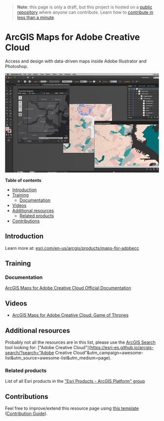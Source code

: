 > **Note**: this page is only a draft, but this project is hosted on a [public repository](https://github.com/hhkaos/awesome-arcgis) where anyone can contribute. Learn how to [contribute in less than a minute](https://github.com/hhkaos/awesome-arcgis/blob/master/CONTRIBUTING.md#contributions).

# ArcGIS Maps for Adobe Creative Cloud

Access and design with data-driven maps inside Adobe Illustrator and Photoshop.

![ArcGIS Maps for Adobe Creative Cloud Screenshot](../product-thumbnails/arcgis-maps-for-adobe-creative-cloud.png)  

<!-- START doctoc generated TOC please keep comment here to allow auto update -->
<!-- DON'T EDIT THIS SECTION, INSTEAD RE-RUN doctoc TO UPDATE -->
**Table of contents**

- [Introduction](#introduction)
- [Training](#training)
  - [Documentation](#documentation)
- [Videos](#videos)
- [Additional resources](#additional-resources)
  - [Related products](#related-products)
- [Contributions](#contributions)

<!-- END doctoc generated TOC please keep comment here to allow auto update -->

## Introduction

Learn more at: [esri.com/en-us/arcgis/products/maps-for-adobecc](https://www.esri.com/en-us/arcgis/products/maps-for-adobecc)

## Training

### Documentation

[ArcGIS Maps for Adobe Creative Cloud Official Documentation](http://doc.arcgis.com/en/maps-for-adobecc/)

## Videos

* [ArcGIS Maps for Adobe Creative Cloud: Game of Thrones](https://www.youtube.com/watch?v=N_dkcXHf9TI)

## Additional resources

Probably not all the resources are in this list, please use the [ArcGIS Search](https://esri-es.github.io/arcgis-search/) tool looking for: ["Adobe Creative Cloud"](https://esri-es.github.io/arcgis-search/?search="Adobe Creative Cloud"&utm_campaign=awesome-list&utm_source=awesome-list&utm_medium=page).

### Related products

List of all Esri products in the ["Esri Products - ArcGIS Platform" group](https://awesome-arcgis.maps.arcgis.com/home/group.html?id=663480a878724c42aef09a523a8d5139&view=list&start=1&num=20#content)

## Contributions

Feel free to improve/extend this resource page using [this template](https://github.com/hhkaos/awesome-arcgis/blob/master/templates/PRODUCT_PAGE_TEMPLATE.md) ([Contribution Guide](https://github.com/hhkaos/awesome-arcgis/blob/master/CONTRIBUTING.md)).
